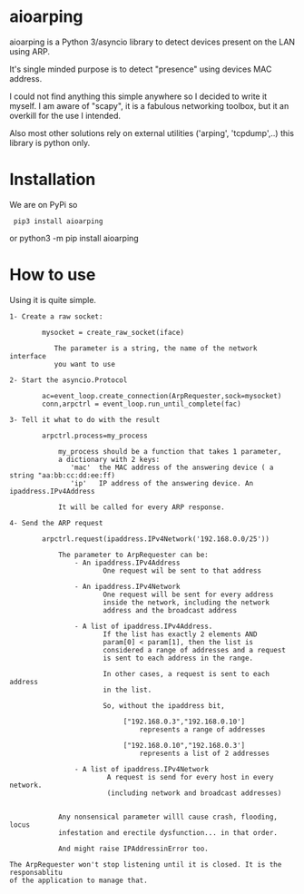 # aioarping

aioarping is a Python 3/asyncio library to detect devices present on the LAN using
ARP.

It's single minded purpose is to detect "presence" using devices MAC address. 

I could not find anything this simple anywhere so I decided to write it myself. I am aware 
of "scapy", it is a fabulous networking toolbox, but it an overkill for the use I intended.

Also most other solutions rely on external utilities ('arping', 'tcpdump',..) this library
is python only.

# Installation

We are on PyPi so

     pip3 install aioarping
or
     python3 -m pip install aioarping
     

# How to use

Using it is quite simple.

    1- Create a raw socket:
    
            mysocket = create_raw_socket(iface)
            
               The parameter is a string, the name of the network interface
               you want to use
               
    2- Start the asyncio.Protocol
    
            ac=event_loop.create_connection(ArpRequester,sock=mysocket)
            conn,arpctrl = event_loop.run_until_complete(fac)
 
    3- Tell it what to do with the result
    
            arpctrl.process=my_process
            
                my_process should be a function that takes 1 parameter,
                a dictionary with 2 keys:
                   'mac'  the MAC address of the answering device ( a string "aa:bb:cc:dd:ee:ff)
                   'ip'   IP address of the answering device. An ipaddress.IPv4Address
               
                It will be called for every ARP response.
                   
    4- Send the ARP request
        
            arpctrl.request(ipaddress.IPv4Network('192.168.0.0/25'))
            
                The parameter to ArpRequester can be:
                    - An ipaddress.IPv4Address
                           One request wil be sent to that address
                       
                    - An ipaddress.IPv4Network
                           One request will be sent for every address
                           inside the network, including the network
                           address and the broadcast address
                           
                    - A list of ipaddress.IPv4Address.
                           If the list has exactly 2 elements AND
                           param[0] < param[1], then the list is
                           considered a range of addresses and a request
                           is sent to each address in the range.
                           
                           In other cases, a request is sent to each address
                           in the list.
                           
                           So, without the ipaddress bit,
                           
                                ["192.168.0.3","192.168.0.10']   
                                    represents a range of addresses
                                    
                                ["192.168.0.10","192.168.0.3']   
                                    represents a list of 2 addresses
                                    
                    - A list of ipaddress.IPv4Network
                            A request is send for every host in every network.
                            (including network and broadcast addresses)
                            
                    
                Any nonsensical parameter willl cause crash, flooding, locus 
                infestation and erectile dysfunction... in that order.
                
                And might raise IPAddressinError too.
                
    The ArpRequester won't stop listening until it is closed. It is the responsablitu
    of the application to manage that.